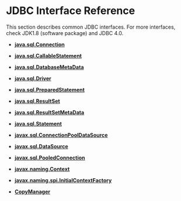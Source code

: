 # JDBC Interface Reference<a name="EN-US_TOPIC_0244721232"></a>

This section describes common JDBC interfaces. For more interfaces, check JDK1.8 (software package) and JDBC 4.0.

-   **[java.sql.Connection](java-sql-Connection.md)**  

-   **[java.sql.CallableStatement](java-sql-CallableStatement.md)**  

-   **[java.sql.DatabaseMetaData](java-sql-DatabaseMetaData.md)**  

-   **[java.sql.Driver](java-sql-Driver.md)**  

-   **[java.sql.PreparedStatement](java-sql-PreparedStatement.md)**  

-   **[java.sql.ResultSet](java-sql-ResultSet.md)**  

-   **[java.sql.ResultSetMetaData](java-sql-ResultSetMetaData.md)**  

-   **[java.sql.Statement](java-sql-Statement.md)**  

-   **[javax.sql.ConnectionPoolDataSource](javax-sql-ConnectionPoolDataSource.md)**  

-   **[javax.sql.DataSource](javax-sql-DataSource.md)**  

-   **[javax.sql.PooledConnection](javax-sql-PooledConnection.md)**  

-   **[javax.naming.Context](javax-naming-Context.md)**  

-   **[javax.naming.spi.InitialContextFactory](javax-naming-spi-InitialContextFactory.md)**  

-   **[CopyManager](CopyManager.md)**  